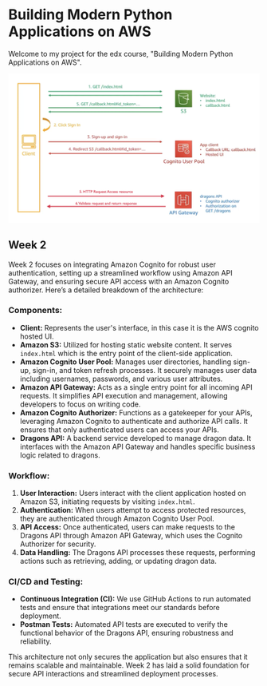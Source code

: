 # Building Modern Python Applications on AWS

Welcome to my project for the edx course, "Building Modern Python Applications on AWS".

![Architecture](images/FinalArchitecture.png)

## Week 2

Week 2 focuses on integrating Amazon Cognito for robust user authentication, setting up a streamlined workflow using Amazon API Gateway, and ensuring secure API access with an Amazon Cognito authorizer. Here’s a detailed breakdown of the architecture:

### Components:
- **Client:** Represents the user's interface, in this case it is the AWS cognito hosted UI.
- **Amazon S3:** Utilized for hosting static website content. It serves `index.html` which is the entry point of the client-side application.
- **Amazon Cognito User Pool:** Manages user directories, handling sign-up, sign-in, and token refresh processes. It securely manages user data including usernames, passwords, and various user attributes.
- **Amazon API Gateway:** Acts as a single entry point for all incoming API requests. It simplifies API execution and management, allowing developers to focus on writing code.
- **Amazon Cognito Authorizer:** Functions as a gatekeeper for your APIs, leveraging Amazon Cognito to authenticate and authorize API calls. It ensures that only authenticated users can access your APIs.
- **Dragons API:** A backend service developed to manage dragon data. It interfaces with the Amazon API Gateway and handles specific business logic related to dragons.

### Workflow:
1. **User Interaction:** Users interact with the client application hosted on Amazon S3, initiating requests by visiting `index.html`.
2. **Authentication:** When users attempt to access protected resources, they are authenticated through Amazon Cognito User Pool.
3. **API Access:** Once authenticated, users can make requests to the Dragons API through Amazon API Gateway, which uses the Cognito Authorizer for security.
4. **Data Handling:** The Dragons API processes these requests, performing actions such as retrieving, adding, or updating dragon data.

### CI/CD and Testing:
- **Continuous Integration (CI):** We use GitHub Actions to run automated tests and ensure that integrations meet our standards before deployment.
- **Postman Tests:** Automated API tests are executed to verify the functional behavior of the Dragons API, ensuring robustness and reliability.

This architecture not only secures the application but also ensures that it remains scalable and maintainable. Week 2 has laid a solid foundation for secure API interactions and streamlined deployment processes.
